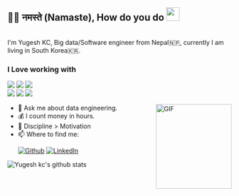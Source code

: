 

<h2>🙏🏻 नमस्ते (Namaste), How do you do <img src="https://emojis.slackmojis.com/emojis/images/1531849430/4246/blob-sunglasses.gif?1531849430" width="30"/> 
</h2>

</br>
I'm Yugesh KC, Big data/Software engineer from Nepal🇳🇵, currently I am living in South Korea🇰🇷.

<h3> I Love working with</h3>
<p>
<img src="https://img.shields.io/badge/Python-22496A?style=flat-square&logo=python&logoColor=white">
<img src="https://img.shields.io/badge/MongoDB-47A248?style=flat-square&logo=MongoDB&logoColor=white">
<img src="https://img.shields.io/badge/PostgreSQL-10254E?style=flat-square&logo=PostgreSQL&logoColor=white">
</br>
<img src="https://img.shields.io/badge/Apache Cassandra-9DD9F6?style=flat-square&logo=Apache Cassandra&logoColor=white">
<img src="https://img.shields.io/badge/GitHub-000000?style=flat-square&logo=github&logoColor=white">
<img src="https://img.shields.io/badge/vscode-313749?style=flat-square&logo=Visual Studio Code&logoColor=white">
</p>
<img align="right" alt="GIF" src="https://media.giphy.com/media/nGMnDqebzDcfm/giphy.gif" width="170" height="190" />

- 💬 Ask me about data engineering.
- 💰 I count money in hours.
- 💪 Discipline > Motivation
- 📫 Where to find me: <p><a href="https://github.com/yugyesh" target="_blank"><img alt="Github" src="https://img.shields.io/badge/GitHub-%2312100E.svg?&style=for-the-badge&logo=Github&logoColor=white" /></a> <a href="https://www.linkedin.com/in/yugesh-kc-a0788059/" target="_blank"><img alt="LinkedIn" src="https://img.shields.io/badge/linkedin-%230077B5.svg?&style=for-the-badge&logo=linkedin&logoColor=white" /></a></p>

![Yugesh kc's github stats](https://github-readme-stats.vercel.app/api?username=yugyesh&show_icons=true&hide_border=true&theme=dark)

